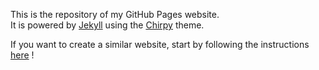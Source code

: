 This is the repository of my GitHub Pages website.  
It is powered by [Jekyll](https://jekyllrb.com/) using the [Chirpy](https://chirpy.cotes.info/) theme.  
 
If you want to create a similar website, start by following the instructions [here](https://github.com/cotes2020/jekyll-theme-chirpy#installation) !